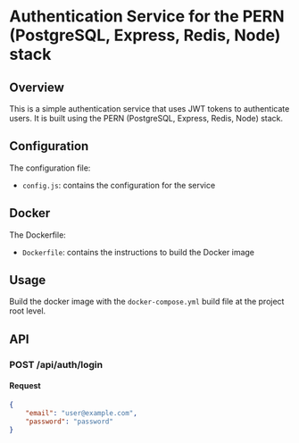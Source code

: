 # Authentication Service for the PERN (PostgreSQL, Express, Redis, Node) stack

## Overview

This is a simple authentication service that uses JWT tokens to authenticate users. It is built using the PERN (PostgreSQL, Express, Redis, Node) stack.

## Configuration

The configuration file:

* `config.js`: contains the configuration for the service

## Docker

The Dockerfile:

* `Dockerfile`: contains the instructions to build the Docker image

## Usage

Build the docker image with the `docker-compose.yml` build file at the project root level.

## API

### POST /api/auth/login

#### Request

```json
{
    "email": "user@example.com",
    "password": "password"
}
```
